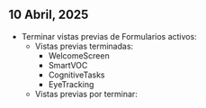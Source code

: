 
## 10 Abril, 2025
- Terminar vistas previas de Formularios activos:
     - Vistas previas terminadas:
         - WelcomeScreen
         - SmartVOC
         - CognitiveTasks
         - EyeTracking
     - Vistas previas por terminar: 
